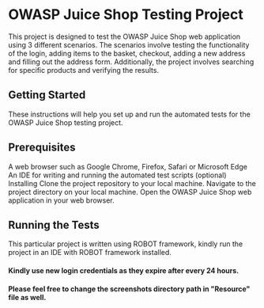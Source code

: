 # OWASP Juice Shop Testing Project

This project is designed to test the OWASP Juice Shop web application using 3 different scenarios. The scenarios involve testing the functionality of the login, adding items to the basket, checkout, adding a new address and filling out the address form. Additionally, the project involves searching for specific products and verifying the results.

## Getting Started
These instructions will help you set up and run the automated tests for the OWASP Juice Shop testing project.

## Prerequisites
A web browser such as Google Chrome, Firefox, Safari or Microsoft Edge
An IDE for writing and running the automated test scripts (optional)
Installing
Clone the project repository to your local machine.
Navigate to the project directory on your local machine.
Open the OWASP Juice Shop web application in your web browser.

## Running the Tests
This particular project is written using ROBOT framework, kindly run the project in an IDE with ROBOT framework installed.
#### Kindly use new login credentials as they expire after every 24 hours.
#### Please feel free to change the screenshots directory path in "Resource" file as well.